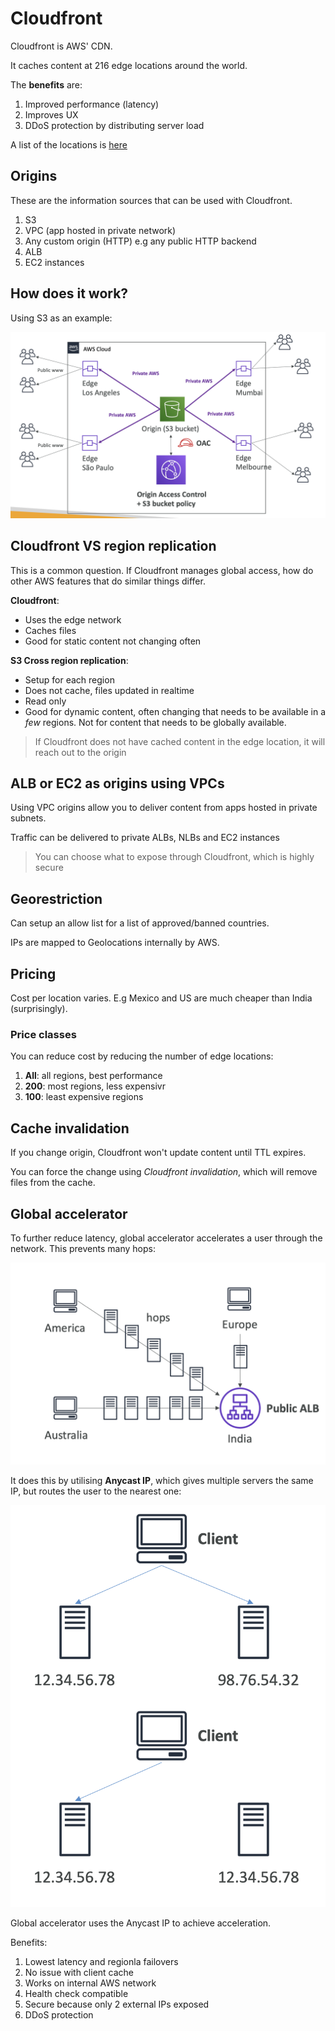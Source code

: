 # Cloudfront

Cloudfront is AWS' CDN.

It caches content at 216 edge locations around the world.

The **benefits** are:

1. Improved performance (latency)
2. Improves UX
3. DDoS protection by distributing server load

A list of the locations is [here](https://aws.amazon.com/cloudfront/features/#Global_Edge_Network)

## Origins

These are the information sources that can be used with Cloudfront.

1. S3
2. VPC (app hosted in private network)
3. Any custom origin (HTTP) e.g any public HTTP backend
4. ALB
5. EC2 instances

## How does it work?

Using S3 as an example:

![](assets/cloudfront.png)

## Cloudfront VS region replication

This is a common question. If Cloudfront manages global access, how do other AWS features that do similar things differ.

**Cloudfront**:

- Uses the edge network
- Caches files 
- Good for static content not changing often

**S3 Cross region replication**:

- Setup for each region
- Does not cache, files updated in realtime
- Read only
- Good for dynamic content, often changing that needs to be available in a *few* regions. Not for content that needs to be globally available.

> If Cloudfront does not have cached content in the edge location, it will reach out to the origin

## ALB or EC2 as origins using VPCs

Using VPC origins allow you to deliver content from apps hosted in private subnets.

Traffic can be delivered to private ALBs, NLBs and EC2 instances

> You can choose what to expose through Cloudfront, which is highly secure

## Georestriction

Can setup an allow list for a list of approved/banned countries. 

IPs are mapped to Geolocations internally by AWS.

## Pricing

Cost per location varies. E.g Mexico and US are much cheaper than India (surprisingly).

### Price classes

You can reduce cost by reducing the number of edge locations:

1. **All**: all regions, best performance
2. **200**: most regions, less expensivr
3. **100**: least expensive regions


## Cache invalidation

If you change origin, Cloudfront won't update content until TTL expires.

You can force the change using *Cloudfront invalidation*, which will remove files from the cache.

## Global accelerator

To further reduce latency, global accelerator accelerates a user through the network. This prevents many hops:

![](assets/hops.png)

It does this by utilising **Anycast IP**, which gives multiple servers the same IP, but routes the user to the nearest one:

![](assets/anycast.png)

Global accelerator uses the Anycast IP to achieve acceleration.

Benefits:

1. Lowest latency and regionla failovers
2. No issue with client cache
3. Works on internal AWS network
4. Health check compatible
5. Secure because only 2 external IPs exposed
6. DDoS protection

